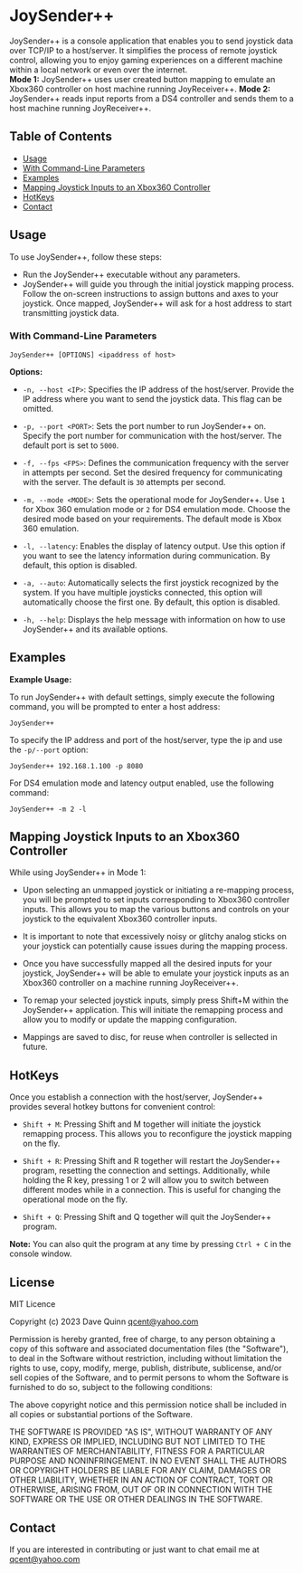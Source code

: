 # JoySender++
JoySender++ is a console application that enables you to send joystick data over TCP/IP to a host/server. It simplifies the process of remote joystick control, allowing you to enjoy gaming experiences on a different machine within a local network or even over the internet. \
**Mode 1:**
JoySender++ uses user created button mapping to emulate an Xbox360 controller on host machine running JoyReceiver++.
**Mode 2:**
JoySender++ reads input reports from a DS4 controller and sends them to a host machine running JoyReceiver++.

## Table of Contents
- [Usage](#usage)
- [With Command-Line Parameters](#with-command-line-parameters)
- [Examples](#examples)
- [Mapping Joystick Inputs to an Xbox360 Controller](#mapping-joystick-inputs-to-an-xbox360-controller)
- [HotKeys](#hotkeys)
- [Contact](#contact)

## Usage

To use JoySender++, follow these steps:
- Run the JoySender++ executable without any parameters.
- JoySender++ will guide you through the initial joystick mapping process. Follow the on-screen instructions to assign buttons and axes to your joystick.
Once mapped, JoySender++ will ask for a host address to start transmitting joystick data.

### With Command-Line Parameters

```
JoySender++ [OPTIONS] <ipaddress of host>
```

**Options:**

- `-n, --host <IP>`: Specifies the IP address of the host/server. Provide the IP address where you want to send the joystick data. This flag can be omitted.

- `-p, --port <PORT>`: Sets the port number to run JoySender++ on. Specify the port number for communication with the host/server. The default port is set to `5000`.

- `-f, --fps <FPS>`: Defines the communication frequency with the server in attempts per second. Set the desired frequency for communicating with the server. The default is `30` attempts per second.

- `-m, --mode <MODE>`: Sets the operational mode for JoySender++. Use `1` for Xbox 360 emulation mode or `2` for DS4 emulation mode. Choose the desired mode based on your requirements. The default mode is Xbox 360 emulation.

- `-l, --latency`: Enables the display of latency output. Use this option if you want to see the latency information during communication. By default, this option is disabled.

- `-a, --auto`: Automatically selects the first joystick recognized by the system. If you have multiple joysticks connected, this option will automatically choose the first one. By default, this option is disabled.

- `-h, --help`: Displays the help message with information on how to use JoySender++ and its available options.


## Examples
**Example Usage:**

To run JoySender++ with default settings, simply execute the following command, you will be prompted to enter a host address:

```
JoySender++
```

To specify the IP address and port of the host/server, type the ip and use the `-p/--port` option:

```
JoySender++ 192.168.1.100 -p 8080
```

For DS4 emulation mode and latency output enabled, use the following command:

```
JoySender++ -m 2 -l 
```

## Mapping Joystick Inputs to an Xbox360 Controller

While using JoySender++ in Mode 1: 
- Upon selecting an unmapped joystick or initiating a re-mapping process, you will be prompted to set inputs corresponding to Xbox360 controller inputs. 
This allows you to map the various buttons and controls on your joystick to the equivalent Xbox360 controller inputs.

- It is important to note that excessively noisy or glitchy analog sticks on your joystick can potentially cause issues during the mapping process.

- Once you have successfully mapped all the desired inputs for your joystick, JoySender++ will be able to emulate your joystick inputs as an Xbox360 controller on a machine running JoyReceiver++. 

- To remap your selected joystick inputs, simply press Shift+M within the JoySender++ application. This will initiate the remapping process and allow you to modify or update the mapping configuration.

- Mappings are saved to disc, for reuse when controller is sellected in future.

## HotKeys
Once you establish a connection with the host/server, JoySender++ provides several hotkey buttons for convenient control:

- `Shift + M`: Pressing Shift and M together will initiate the joystick remapping process. This allows you to reconfigure the joystick mapping on the fly.

- `Shift + R`: Pressing Shift and R together will restart the JoySender++ program, resetting the connection and settings.
 Additionally, while holding the R key, pressing 1 or 2 will allow you to switch between different modes while in a connection. This is useful for changing the operational mode on the fly.

- `Shift + Q`: Pressing Shift and Q together will quit the JoySender++ program.

**Note:** You can also quit the program at any time by pressing `Ctrl + C` in the console window.


## License
MIT Licence

Copyright (c) 2023 Dave Quinn <qcent@yahoo.com>

Permission is hereby granted, free of charge, to any person obtaining a copy
of this software and associated documentation files (the "Software"), to deal
in the Software without restriction, including without limitation the rights
to use, copy, modify, merge, publish, distribute, sublicense, and/or sell
copies of the Software, and to permit persons to whom the Software is
furnished to do so, subject to the following conditions:

The above copyright notice and this permission notice shall be included in
all copies or substantial portions of the Software.

THE SOFTWARE IS PROVIDED "AS IS", WITHOUT WARRANTY OF ANY KIND, EXPRESS OR
IMPLIED, INCLUDING BUT NOT LIMITED TO THE WARRANTIES OF MERCHANTABILITY,
FITNESS FOR A PARTICULAR PURPOSE AND NONINFRINGEMENT. IN NO EVENT SHALL THE
AUTHORS OR COPYRIGHT HOLDERS BE LIABLE FOR ANY CLAIM, DAMAGES OR OTHER
LIABILITY, WHETHER IN AN ACTION OF CONTRACT, TORT OR OTHERWISE, ARISING FROM,
OUT OF OR IN CONNECTION WITH THE SOFTWARE OR THE USE OR OTHER DEALINGS IN
THE SOFTWARE.


## Contact
If you are interested in contributing or just want to chat email me at qcent@yahoo.com
